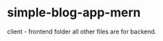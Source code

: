 # simple-blog-app-mern

client - frontend folder
all other files are for backend.

<!-- 
- login sign up page with simple auth
- mongodDB databse 
- express API [HTTP req and res]
- apex chart
- routing

- 404 error routing
- context api



-->


<!-- vercel.json

{
  "versio":2,
  "builds":[
    {
      "src":"*.js",
      "use":"@vercel/node"
    }
  ],
  "routes":[
    {
      "src":"/(.*)",
      "dest":"/"
    }
  ]
}





prev content was
 -->
